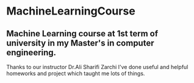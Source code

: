 # MachineLearningCourse
## Machine Learning course at 1st term of university in my Master's in computer engineering.
Thanks to our instructor Dr.Ali Sharifi Zarchi I've done useful and helpful homeworks and project which taught me lots of things.
